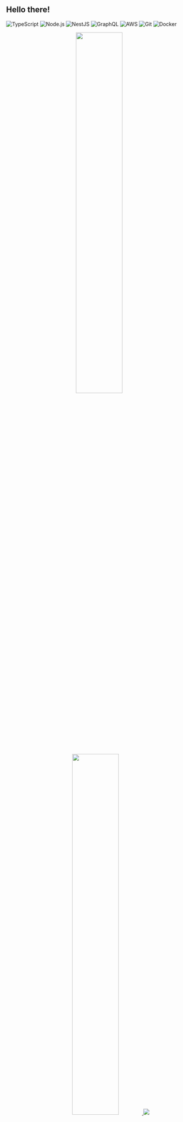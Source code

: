 ## Hello there!
![TypeScript](https://img.shields.io/badge/-TypeScript-27609e?style=flat&logo=TypeScript&labelColor=white)
![Node.js](https://img.shields.io/badge/-Node.js-0d121c?style=flat&logo=Node.js)
![NestJS](https://img.shields.io/badge/-NestJS-070708?style=flat&logo=Nestjs&logoColor=ea285d)
![GraphQL](https://img.shields.io/badge/-GraphQL-E10098?style=flat&logo=graphql)
![AWS](https://img.shields.io/badge/-AWS-232f3e?style=flat&logo=amazonwebservices)
![Git](https://img.shields.io/badge/-Git-f0efe7?style=flat&logo=git&logoColor=f64d27)
![Docker](https://img.shields.io/badge/-Docker-1d63ed?style=flat&logo=docker&logoColor=fafafa)

<a href="https://github.com/danielfarah54">
  <p align="center">
    <img height="50%" width="auto" src ="https://github-readme-stats.vercel.app/api?username=danielfarah54&hide=stars&count_private=true&show_icons=true&theme=omni">
    <img height="50%" width="auto" src ="https://github-readme-stats.vercel.app/api/top-langs/?username=danielfarah54&layout=compact&theme=omni&langs_count=6&hide=C">
    <img src ="https://github-readme-streak-stats.herokuapp.com?user=danielfarah54&theme=omni">
  </p>
</a>

##

<div>
  <a href="https://www.linkedin.com/in/danielfarah54" target="_blank"><img src="https://img.shields.io/badge/-LinkedIn-%230077B5?style=for-the-badge&logo=linkedin&logoColor=white"></a>
</div>

<!--
**danielfarah54/danielfarah54** is a ✨ _special_ ✨ repository because its `README.md` (this file) appears on your GitHub profile.

Here are some ideas to get you started:

- 🔭 I’m currently working on ...
- 🌱 I’m currently learning ...
- 👯 I’m looking to collaborate on ...
- 🤔 I’m looking for help with ...
- 💬 Ask me about ...
- 📫 How to reach me: ...
- 😄 Pronouns: ...
- ⚡ Fun fact: ...
-->
